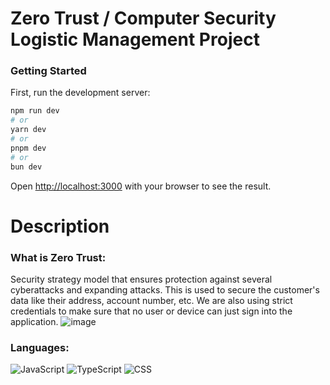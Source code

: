 # Zero Trust / Computer Security Logistic Management Project

### Getting Started

First, run the development server:

```bash
npm run dev
# or
yarn dev
# or
pnpm dev
# or
bun dev
```

Open [http://localhost:3000](http://localhost:3000) with your browser to see the result.

# Description
### What is Zero Trust:
Security  strategy model that ensures protection against several cyberattacks and expanding attacks. This is used to secure the customer's data like their address, account number, etc. We are also using strict credentials to make sure that no user or device can just sign into the application.
![image](https://github.com/NielPatelSE12/zero_trust_project/assets/131837334/d37bd63d-4166-4bc0-b77f-c7f159c3db16)

### Languages: 

![JavaScript](https://img.shields.io/badge/javascript-%23323330.svg?style=for-the-badge&logo=javascript&logoColor=%23F7DF1E) ![TypeScript](https://img.shields.io/badge/typescript-%23007ACC.svg?style=for-the-badge&logo=typescript&logoColor=white) ![CSS](https://img.shields.io/badge/css-%23323330.svg?style=for-the-badge&logo=css&logoColor=%23F7DF1E)




